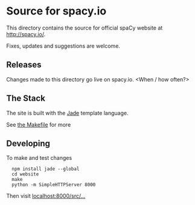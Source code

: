Source for spacy.io
==============================

This directory contains the source for official spaCy website at http://spacy.io/.

Fixes, updates and suggestions are welcome.


Releases
--------
Changes made to this directory go live on spacy.io.  <When / how often?>


The Stack
--------
The site is built with the [Jade](http://jade-lang.com/) template language.

See [the Makefile](Makefile) for more


Developing
--------
To make and test changes
```
  npm install jade --global
  cd website
  make
  python -m SimpleHTTPServer 8000
```
Then visit [localhost:8000/src/...](http://localhost:8000/src/)
